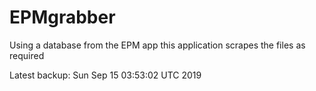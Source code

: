 # EPMgrabber
Using a database from the EPM app this application scrapes the files as required


Latest backup: Sun Sep 15 03:53:02 UTC 2019
